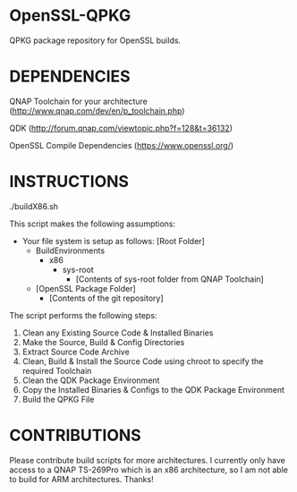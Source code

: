 OpenSSL-QPKG
============

QPKG package repository for OpenSSL builds.


DEPENDENCIES
============

QNAP Toolchain for your architecture (http://www.qnap.com/dev/en/p_toolchain.php)

QDK (http://forum.qnap.com/viewtopic.php?f=128&t=36132)

OpenSSL Compile Dependencies (https://www.openssl.org/)


INSTRUCTIONS
============

./buildX86.sh

This script makes the following assumptions:
  - Your file system is setup as follows:
    [Root Folder]
	  - BuildEnvironments
	    - x86
		  - sys-root
		    - [Contents of sys-root folder from QNAP Toolchain]
	  - [OpenSSL Package Folder]
	    - [Contents of the git repository]
		
The script performs the following steps:
  1. Clean any Existing Source Code & Installed Binaries
  2. Make the Source, Build & Config Directories
  3. Extract Source Code Archive
  4. Clean, Build & Install the Source Code using chroot to specify the required Toolchain
  5. Clean the QDK Package Environment
  6. Copy the Installed Binaries & Configs to the QDK Package Environment
  7. Build the QPKG File


CONTRIBUTIONS
=============

Please contribute build scripts for more architectures.  I currently only have access to a 
QNAP TS-269Pro which is an x86 architecture, so I am not able to build for ARM architectures.
Thanks!
